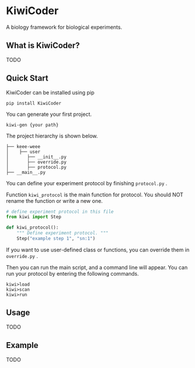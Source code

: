 # KiwiCoder
A biology framework for biological experiments.

## What is KiwiCoder?

TODO



## Quick Start

KiwiCoder can be installed using pip

```
pip install KiwiCoder
```

You can generate your first project.

```
kiwi-gen {your path}
```

The project hierarchy is shown below.
```
├── keee-weee
│    ├── user
│       ├── __init__.py
│    	├── override.py
│    	├── protocol.py
├── __main__.py
```

You can define your experiment protocol by finishing `protocol.py` .

Function `kiwi_protocol` is the main function for protocol. You should NOT rename the function or write a new one.

```python
# define experiment protocol in this file
from kiwi import Step

def kiwi_protocol():
	""" Define experiment protocol. """
	Step("example step 1", "sn:1")
```

If you want to use user-defined class or functions, you can override them in `override.py` .

Then you can run the main script, and a command line will appear. You can run your protocol by entering the following commands.

```
kiwi>load
kiwi>scan
kiwi>run
```



## Usage

TODO



## Example

TODO